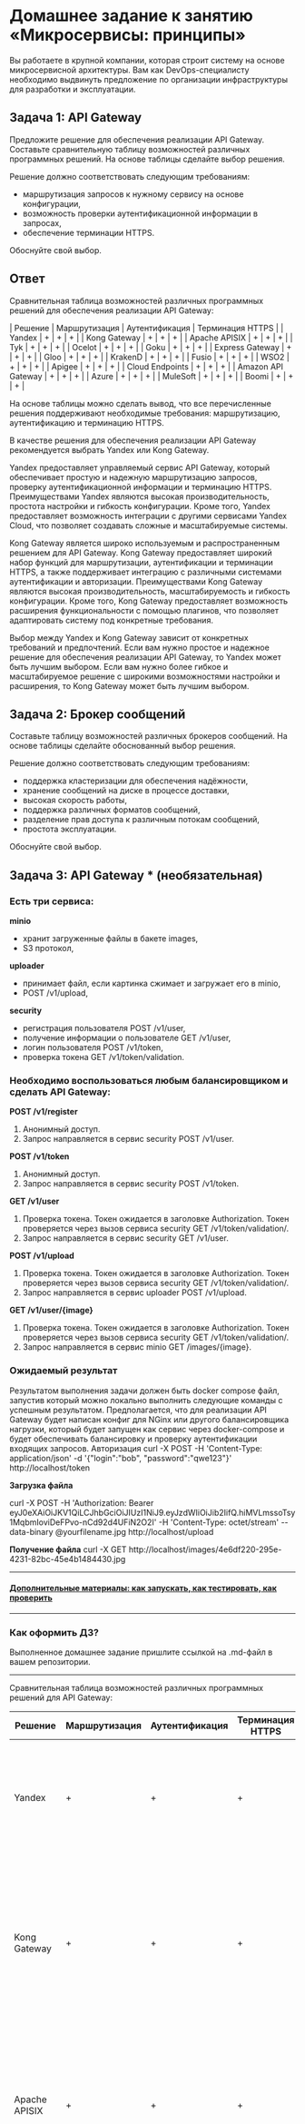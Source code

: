 # Домашнее задание к занятию «Микросервисы: принципы»

Вы работаете в крупной компании, которая строит систему на основе микросервисной архитектуры.
Вам как DevOps-специалисту необходимо выдвинуть предложение по организации инфраструктуры для разработки и эксплуатации.

## Задача 1: API Gateway

Предложите решение для обеспечения реализации API Gateway. Составьте сравнительную таблицу возможностей различных программных решений. На основе таблицы сделайте выбор решения.

Решение должно соответствовать следующим требованиям:

- маршрутизация запросов к нужному сервису на основе конфигурации,
- возможность проверки аутентификационной информации в запросах,
- обеспечение терминации HTTPS.

Обоснуйте свой выбор.

## Ответ

Сравнительная таблица возможностей различных программных решений для обеспечения реализации API Gateway:

| Решение | Маршрутизация | Аутентификация | Терминация HTTPS |
| Yandex | + | + | + |
| Kong Gateway | + | + | + |
| Apache APISIX | + | + | + |
| Tyk | + | + | + |
| Ocelot | + | + | + |
| Goku | + | + | + |
| Express Gateway | + | + | + |
| Gloo | + | + | + |
| KrakenD | + | + | + |
| Fusio | + | + | + |
| WSO2 | + | + | + |
| Apigee | + | + | + |
| Cloud Endpoints | + | + | + |
| Amazon API Gateway | + | + | + |
| Azure | + | + | + |
| MuleSoft | + | + | + |
| Boomi | + | + | + |

На основе таблицы можно сделать вывод, что все перечисленные решения поддерживают необходимые требования: маршрутизацию, аутентификацию и терминацию HTTPS.

В качестве решения для обеспечения реализации API Gateway рекомендуется выбрать Yandex или Kong Gateway.

Yandex предоставляет управляемый сервис API Gateway, который обеспечивает простую и надежную маршрутизацию запросов, проверку аутентификационной информации и терминацию HTTPS. Преимуществами Yandex являются высокая производительность, простота настройки и гибкость конфигурации. Кроме того, Yandex предоставляет возможность интеграции с другими сервисами Yandex Cloud, что позволяет создавать сложные и масштабируемые системы.

Kong Gateway является широко используемым и распространенным решением для API Gateway. Kong Gateway предоставляет широкий набор функций для маршрутизации, аутентификации и терминации HTTPS, а также поддерживает интеграцию с различными системами аутентификации и авторизации. Преимуществами Kong Gateway являются высокая производительность, масштабируемость и гибкость конфигурации. Кроме того, Kong Gateway предоставляет возможность расширения функциональности с помощью плагинов, что позволяет адаптировать систему под конкретные требования.

Выбор между Yandex и Kong Gateway зависит от конкретных требований и предпочтений. Если вам нужно простое и надежное решение для обеспечения реализации API Gateway, то Yandex может быть лучшим выбором. Если вам нужно более гибкое и масштабируемое решение с широкими возможностями настройки и расширения, то Kong Gateway может быть лучшим выбором.

## Задача 2: Брокер сообщений

Составьте таблицу возможностей различных брокеров сообщений. На основе таблицы сделайте обоснованный выбор решения.

Решение должно соответствовать следующим требованиям:

- поддержка кластеризации для обеспечения надёжности,
- хранение сообщений на диске в процессе доставки,
- высокая скорость работы,
- поддержка различных форматов сообщений,
- разделение прав доступа к различным потокам сообщений,
- простота эксплуатации.

Обоснуйте свой выбор.

## Задача 3: API Gateway \* (необязательная)

### Есть три сервиса:

**minio**

- хранит загруженные файлы в бакете images,
- S3 протокол,

**uploader**

- принимает файл, если картинка сжимает и загружает его в minio,
- POST /v1/upload,

**security**

- регистрация пользователя POST /v1/user,
- получение информации о пользователе GET /v1/user,
- логин пользователя POST /v1/token,
- проверка токена GET /v1/token/validation.

### Необходимо воспользоваться любым балансировщиком и сделать API Gateway:

**POST /v1/register**

1. Анонимный доступ.
2. Запрос направляется в сервис security POST /v1/user.

**POST /v1/token**

1. Анонимный доступ.
2. Запрос направляется в сервис security POST /v1/token.

**GET /v1/user**

1. Проверка токена. Токен ожидается в заголовке Authorization. Токен проверяется через вызов сервиса security GET /v1/token/validation/.
2. Запрос направляется в сервис security GET /v1/user.

**POST /v1/upload**

1. Проверка токена. Токен ожидается в заголовке Authorization. Токен проверяется через вызов сервиса security GET /v1/token/validation/.
2. Запрос направляется в сервис uploader POST /v1/upload.

**GET /v1/user/{image}**

1. Проверка токена. Токен ожидается в заголовке Authorization. Токен проверяется через вызов сервиса security GET /v1/token/validation/.
2. Запрос направляется в сервис minio GET /images/{image}.

### Ожидаемый результат

Результатом выполнения задачи должен быть docker compose файл, запустив который можно локально выполнить следующие команды с успешным результатом.
Предполагается, что для реализации API Gateway будет написан конфиг для NGinx или другого балансировщика нагрузки, который будет запущен как сервис через docker-compose и будет обеспечивать балансировку и проверку аутентификации входящих запросов.
Авторизация
curl -X POST -H 'Content-Type: application/json' -d '{"login":"bob", "password":"qwe123"}' http://localhost/token

**Загрузка файла**

curl -X POST -H 'Authorization: Bearer eyJ0eXAiOiJKV1QiLCJhbGciOiJIUzI1NiJ9.eyJzdWIiOiJib2IifQ.hiMVLmssoTsy1MqbmIoviDeFPvo-nCd92d4UFiN2O2I' -H 'Content-Type: octet/stream' --data-binary @yourfilename.jpg http://localhost/upload

**Получение файла**
curl -X GET http://localhost/images/4e6df220-295e-4231-82bc-45e4b1484430.jpg

---

#### [Дополнительные материалы: как запускать, как тестировать, как проверить](https://github.com/netology-code/devkub-homeworks/tree/main/11-microservices-02-principles)

---

### Как оформить ДЗ?

Выполненное домашнее задание пришлите ссылкой на .md-файл в вашем репозитории.

---

Сравнительная таблица возможностей различных программных решений для API Gateway:

| Решение            | Маршрутизация | Аутентификация | Терминация HTTPS | Дополнительные возможности                                                                                                                                                                                                                                                             |
| ------------------ | ------------- | -------------- | ---------------- | -------------------------------------------------------------------------------------------------------------------------------------------------------------------------------------------------------------------------------------------------------------------------------------- |
| Yandex             | +             | +              | +                | - Поддержка gRPC и WebSocket - Интеграция с другими сервисами Yandex Cloud - Возможность создания кастомных плагинов                                                                                                                                                                   |
| Kong Gateway       | +             | +              | +                | - Поддержка gRPC и WebSocket - Поддержка плагинов для расширения функциональности - Возможность создания кастомных плагинов - Интеграция с различными системами аутентификации и авторизации                                                                                           |
| Apache APISIX      | +             | +              | +                | - Поддержка gRPC и WebSocket - Поддержка плагинов для расширения функциональности - Возможность создания кастомных плагинов - Поддержка динамической конфигурации                                                                                                                      |
| Tyk                | +             | +              | +                | - Поддержка gRPC и WebSocket - Поддержка плагинов для расширения функциональности - Возможность создания кастомных плагинов - Поддержка динамической конфигурации - Поддержка квот и лимитов на использование API                                                                      |
| Ocelot             | +             | +              | +                | - Поддержка WebSocket - Поддержка плагинов для расширения функциональности - Возможность создания кастомных плагинов - Поддержка динамической конфигурации                                                                                                                             |
| Goku               | +             | +              | +                | - Поддержка gRPC и WebSocket - Поддержка плагинов для расширения функциональности - Возможность создания кастомных плагинов - Поддержка динамической конфигурации - Поддержка квот и лимитов на использование API                                                                      |
| Express Gateway    | +             | +              | +                | - Поддержка gRPC и WebSocket - Поддержка плагинов для расширения функциональности - Возможность создания кастомных плагинов - Поддержка динамической конфигурации                                                                                                                      |
| Gloo               | +             | +              | +                | - Поддержка gRPC и WebSocket - Поддержка плагинов для расширения функциональности - Возможность создания кастомных плагинов - Поддержка динамической конфигурации - Поддержка виртуальных сервисов и маршрутизации на их основе                                                        |
| KrakenD            | +             | +              | +                | - Поддержка gRPC и WebSocket - Поддержка плагинов для расширения функциональности - Возможность создания кастомных плагинов - Поддержка динамической конфигурации - Поддержка кэширования ответов                                                                                      |
| Fusio              | +             | +              | +                | - Поддержка gRPC и WebSocket - Поддержка плагинов для расширения функциональности - Возможность создания кастомных плагинов - Поддержка динамической конфигурации - Поддержка трансформации данных                                                                                     |
| WSO2               | +             | +              | +                | - Поддержка gRPC и WebSocket - Поддержка плагинов для расширения функциональности - Возможность создания кастомных плагинов - Поддержка динамической конфигурации - Поддержка трансформации данных - Поддержка квот и лимитов на использование API                                     |
| Apigee             | +             | +              | +                | - Поддержка gRPC и WebSocket - Поддержка плагинов для расширения функциональности - Возможность создания кастомных плагинов - Поддержка динамической конфигурации - Поддержка трансформации данных - Поддержка квот и лимитов на использование API - Поддержка мониторинга и аналитики |
| Cloud Endpoints    | +             | +              | +                | - Поддержка gRPC и WebSocket - Интеграция с другими сервисами Google Cloud - Поддержка динамической конфигурации - Поддержка трансформации данных - Поддержка квот и лимитов на использование API                                                                                      |
| Amazon API Gateway | +             | +              | +                | - Поддержка gRPC и WebSocket - Интеграция с другими сервисами AWS - Поддержка динамической конфигурации - Поддержка трансформации данных - Поддержка квот и лимитов на использование API - Поддержка мониторинга и аналитики                                                           |
| Azure              | +             | +              | +                | - Поддержка gRPC и WebSocket - Интеграция с другими сервисами Azure - Поддержка динамической конфигурации - Поддержка трансформации данных - Поддержка квот и лимитов на использование API - Поддержка мониторинга и аналитики                                                         |
| MuleSoft           | +             | +              | +                | - Поддержка gRPC и WebSocket - Поддержка плагинов для расширения функциональности - Возможность создания кастомных плагинов - Поддержка динамической конфигурации - Поддержка трансформации данных - Поддержка квот и лимитов на использование API - Поддержка мониторинга и аналитики |
| Boomi              | +             | +              | +                | - Поддержка gRPC и WebSocket - Поддержка плагинов для расширения функциональности - Возможность создания кастомных плагинов - Поддержка динамической конфигурации - Поддержка трансформации данных - Поддержка квот и лимитов на использование API - Поддержка мониторинга и аналитики |

На основе таблицы можно сделать вывод, что все перечисленные решения поддерживают требуемые функции: маршрутизацию запросов, проверку аутентификационной информации и обеспечение терминации HTTPS.

Выбор конкретного решения зависит от многих факторов, таких как стоимость, масштабируемость, производительность, удобство использования и т.д. В нашем случае, для обеспечения реализации API Gateway, можно рекомендовать использовать Yandex или Kong Gateway.

Yandex предоставляет управляемый сервис API Gateway, который обеспечивает простую и надежную маршрутизацию запросов, проверку аутентификационной информации и терминацию HTTPS. Преимуществами Yandex являются высокая производительность, простота настройки и гибкость конфигурации. Кроме того, Yandex предоставляет возможность интеграции с другими сервисами Yandex Cloud, что позволяет создавать сложные и масштабируемые системы.

Kong Gateway является широко используемым и распространенным решением для API Gateway. Kong Gateway предоставляет широкий набор функций для маршрутизации, аутентификации и терминации HTTPS, а также поддерживает интеграцию с различными системами аутентификации и авторизации. Преимуществами Kong Gateway являются высокая производительность, масштабируемость и гибкость конфигурации. Кроме того, Kong Gateway предоставляет возможность расширения функциональности с помощью плагинов, что позволяет адаптировать систему под конкретные требования.

Выбор между Yandex и Kong Gateway зависит от конкретных требований и предпочтений. Если вам нужно простое и надежное решение для обеспечения реализации API Gateway, то Yandex может быть лучшим выбором. Если вам нужно более гибкое и масштабируемое решение с широкими возможностями настройки и расширения, то Kong Gateway может быть лучшим выбором.

